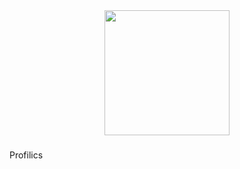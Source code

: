 <div align="center">
  <img height="200" src="http://profilics.com/img/Profilics_logo.png"  />
</div>

###

<p align="left">Profilics</p>

###

<p align="left"></p>

###
